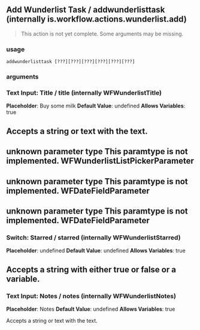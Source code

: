 
## Add Wunderlist Task / addwunderlisttask (internally is.workflow.actions.wunderlist.add)

> This action is not yet complete. Some arguments may be missing.

### usage
`addwunderlisttask [???][???][???][???][???][???]`

### arguments
### Text Input: Title / title (internally WFWunderlistTitle)
**Placeholder**: Buy some milk
**Default Value**: undefined
**Allows Variables**: true


Accepts a string 
or text
with the text.
---
unknown parameter type This paramtype is not implemented. WFWunderlistListPickerParameter
---
unknown parameter type This paramtype is not implemented. WFDateFieldParameter
---
unknown parameter type This paramtype is not implemented. WFDateFieldParameter
---
### Switch: Starred / starred (internally WFWunderlistStarred)
**Placeholder**: undefined
**Default Value**: undefined
**Allows Variables**: true


Accepts a string with either true or false
or a variable.
---
### Text Input: Notes / notes (internally WFWunderlistNotes)
**Placeholder**: Notes
**Default Value**: undefined
**Allows Variables**: true


Accepts a string 
or text
with the text.
